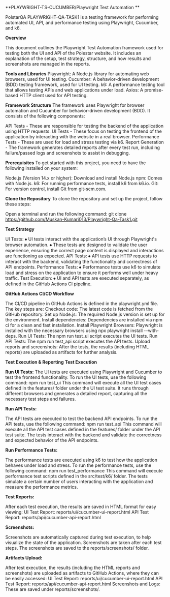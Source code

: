 **PLAYWRIGHT-TS-CUCUMBER/Playwright Test Automation **

PolstarQA
PLAYWRIGHT-QA-TASK1 is a testing framework for performing automated UI, API, and performance testing using Playwright, Cucumber, and k6.


**Overview**

This document outlines the Playwright Test Automation framework used for testing both the UI and API of the Polestar website. It includes an explanation of the setup, test strategy, structure, and how results and screenshots are managed in the reports.

**Tools and Libraries**
Playwright: A Node.js library for automating web browsers, used for UI testing.
Cucumber: A behavior-driven development (BDD) testing framework, used for UI testing.
k6: A performance testing tool that allows testing APIs and web applications under load.
Axios: A promise-based HTTP client used for API testing.

**Framework Structure**
The framework uses Playwright for browser automation and Cucumber for behavior-driven development (BDD). It consists of the following components:

API Tests - These are responsible for testing the backend of the application using HTTP requests.
UI Tests - These focus on testing the frontend of the application by interacting with the website in a real browser.
Performance Tests - These are used for load and stress testing via k6.
Report Generation - The framework generates detailed reports after every test run, including failure/passed logs and screenshots to assist in debugging.

**Prerequisites**
To get started with this project, you need to have the following installed on your system:

Node.js (Version 14.x or higher): Download and install Node.js
npm: Comes with Node.js.
k6: For running performance tests, install k6 from k6.io.
Git: For version control, install Git from git-scm.com.


**Clone the Repository**
To clone the repository and set up the project, follow these steps:

Open a terminal and run the following command: git clone https://github.com/Muskan-Kumari013/Playwright-Qa-Task1.git

**Test Strategy**

UI Tests:
⦁	UI tests interact with the application’s UI through Playwright's browser automation.
⦁	These tests are designed to validate the user experience, ensuring the correct page content is displayed and interactions are functioning as expected.
API Tests:
⦁	API tests use HTTP requests to interact with the backend, validating the functionality and correctness of API endpoints.
Performance Tests:
⦁	Performance tests use k6 to simulate load and stress on the application to ensure it performs well under heavy traffic.
Test Execution:
⦁	UI and API tests are executed separately, as defined in the GitHub Actions CI pipeline.

**GitHub Actions CI/CD Workflow**

The CI/CD pipeline in GitHub Actions is defined in the playwright.yml file. The key steps are:
Checkout code: The latest code is fetched from the GitHub repository.
Set up Node.js: The required Node.js version is set up for the environment.
Install dependencies: Dependencies are installed via npm ci for a clean and fast installation.
Install Playwright Browsers: Playwright is installed with the necessary browsers using npx playwright install --with-deps.
Run UI Tests: The npm run test_ui script executes the UI tests.
Run API Tests: The npm run test_api script executes the API tests.
Upload reports and screenshots: After the tests, the results (including HTML reports) are uploaded as artifacts for further analysis.

**Test Execution & Reporting**
**Test Execution**

**Run UI Tests:**
The UI tests are executed using Playwright and Cucumber to test the frontend functionality.
To run the UI tests, use the following command:
npm run test_ui
This command will execute all the UI test cases defined in the features/ folder under the UI test suite. It runs through different browsers and generates a detailed report, capturing all the necessary test steps and failures.

**Run API Tests:**

The API tests are executed to test the backend API endpoints.
To run the API tests, use the following command:
npm run test_api
This command will execute all the API test cases defined in the features/ folder under the API test suite. The tests interact with the backend and validate the correctness and expected behavior of the API endpoints.

**Run Performance Tests:**

The performance tests are executed using k6 to test how the application behaves under load and stress.
To run the performance tests, use the following command:
npm run test_performance
This command will execute performance test scripts defined in the src/test/k6/ folder. The tests simulate a certain number of users interacting with the application and measure the performance metrics.


**Test Reports:**

After each test execution, the results are saved in HTML format for easy viewing:
UI Test Report: reports/ui/cucumber-ui-report.html
API Test Report: reports/api/cucumber-api-report.html

**Screenshots:**

Screenshots are automatically captured during test execution, to help visualize the state of the application. Screenshots are taken after each test steps. The screenshots are saved to the reports/screenshots/ folder.

**Artifacts Upload:**

After test execution, the results (including the HTML reports and screenshots) are uploaded as artifacts to GitHub Actions, where they can be easily accessed:
UI Test Report: reports/ui/cucumber-ui-report.html
API Test Report: reports/api/cucumber-api-report.html
Screenshots and Logs: These are saved under reports/screenshots/.







